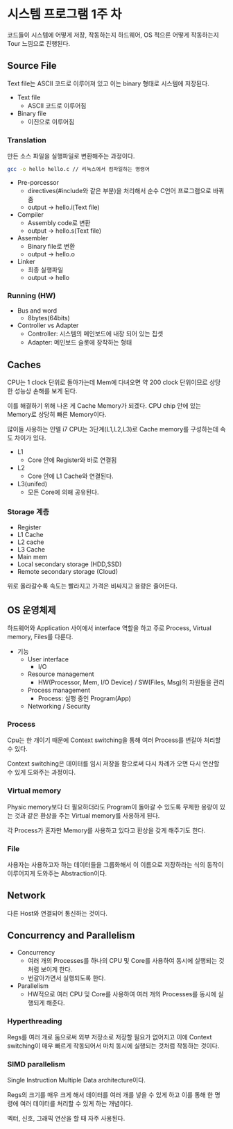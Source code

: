 # 시스템 프로그램 1주 차

코드들이 시스템에 어떻게 저장, 작동하는지 하드웨어, OS 적으론 어떻게 작동하는지 Tour 느낌으로 진행된다.

## Source File

Text file는 ASCII 코드로 이루어져 있고 이는 binary 형태로 시스템에 저장된다.

- Text file
  - ASCII 코드로 이루어짐
- Binary file
  - 이진으로 이루어짐

### Translation

만든 소스 파일을 실행파일로 변환해주는 과정이다.

``` zsh
gcc -o hello hello.c // 리눅스에서 컴파일하는 명령어
```

- Pre-porcessor
  - directives(#include와 같은 부분)을 처리해서 순수 C언어 프로그램으로 바꿔줌
  - output -> hello.i(Text file)
- Compiler
  - Assembly code로 변환
  - output -> hello.s(Text file)
- Assembler
  - Binary file로 변환
  - output -> hello.o
- Linker
  - 최종 실행파일
  - output -> hello

### Running (HW)

- Bus and word
  - 8bytes(64bits)
- Controller vs Adapter
  - Controller: 시스템의 메인보드에 내장 되어 있는 칩셋
  - Adapter: 메인보드 슬롯에 장착하는 형태

## Caches

CPU는 1 clock 단위로 돌아가는데 Mem에 다녀오면 약 200 clock 단위이므로 상당한 성능상 손해를 보게 된다.

이를 해결하기 위해 나온 게 Cache Memory가 되겠다. CPU chip 안에 있는 Memory로 상당히 빠른 Memory이다.

많이들 사용하는 인텔 i7 CPU는 3단계(L1,L2,L3)로 Cache memory를 구성하는데 속도 차이가 있다.

- L1
  - Core 안에 Register와 바로 연결됨
- L2
  - Core 안에 L1 Cache와 연결된다.
- L3(unifed)
  - 모든 Core에 의해 공유된다.

### Storage 계층

- Register
- L1 Cache
- L2 cache
- L3 Cache
- Main mem
- Local secondary storage (HDD,SSD)
- Remote secondary storage (Cloud)

위로 올라갈수록 속도는 빨라지고 가격은 비싸지고 용량은 줄어든다.

## OS 운영체제

하드웨어와 Application 사이에서 interface 역할을 하고 주로 Process, Virtual memory, Files를 다룬다.

- 기능
  - User interface
    - I/O
  - Resource management
    - HW(Processor, Mem, I/O Device) / SW(Files, Msg)의 자원들을 관리
  - Process management
    - Process: 실행 중인 Program(App)
  - Networking / Security

### Process

Cpu는 한 개이기 때문에 Context switching을 통해 여러 Process를 번갈아 처리할 수 있다.

Context switching은 데이터를 임시 저장을 함으로써 다시 차례가 오면 다시 연산할 수 있게 도와주는 과정이다.

### Virtual memory

Physic memory보다 더 필요하더라도 Program이 돌아갈 수 있도록 무제한 용량이 있는 것과 같은 환상을 주는 Virtual memory를 사용하게 된다. 

각 Process가 혼자만 Memory를 사용하고 있다고 환상을 갖게 해주기도 한다.

### File

사용자는 사용하고자 하는 데이터들을 그룹화해서 이 이름으로 저장하라는 식의 동작이 이루어지게 도와주는 Abstraction이다.

## Network

다른 Host와 연결되어 통신하는 것이다.

## Concurrency and Parallelism

- Concurrency
  - 여러 개의 Processes를 하나의 CPU 및 Core를 사용하여 동시에 실행되는 것처럼 보이게 한다.
  - 번갈아가면서 실행되도록 한다.
- Parallelism
  - HW적으로 여러 CPU 및 Core를 사용하여 여러 개의 Processes를 동시에 실행되게 해준다.

### Hyperthreading

Regs를 여러 개로 둠으로써 외부 저장소로 저장할 필요가 없어지고 이에 Context switching이 매우 빠르게 작동되어서 마치 동시에 실행되는 것처럼 작동하는 것이다.

### SIMD parallelism

Single Instruction Multiple Data architecture이다.

Regs의 크기를 매우 크게 해서 데이터를 여러 개를 넣을 수 있게 하고 이를 통해 한 명령에 여러 데이터를 처리할 수 있게 하는 개념이다.

벡터, 신호, 그래픽 연산을 할 때 자주 사용된다.

